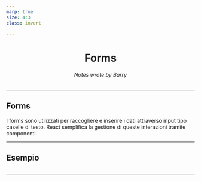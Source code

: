 ```yaml
---
marp: true
size: 4:3
class: invert

---
```


<style>
  section {
   
    font-family: "Computer Modern", sans-serif;

  }
  h1,h6 {
    text-align: center;
    display: flex;
    justify-content: center;
    align-items: center;

  }
</style>

# Forms

###### Notes wrote by Barry 

---
## Forms 
I forms sono utilizzati per raccogliere e inserire i dati attraverso input tipo caselle di testo.
React semplifica la gestione di queste interazioni tramite componenti.

---
## Esempio 
```jsx

```
---
